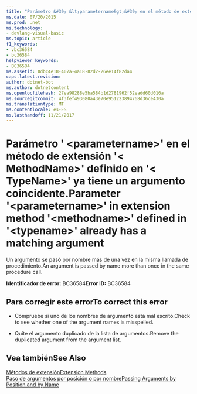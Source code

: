 ```yaml
---
title: "Parámetro &#39; &lt;parametername&gt;&#39; en el método de extensión &#39;&lt; MethodName&gt;&#39; definido en &#39;&lt; TypeName&gt;&#39; ya tiene un argumento coincidente."
ms.date: 07/20/2015
ms.prod: .net
ms.technology:
- devlang-visual-basic
ms.topic: article
f1_keywords:
- vbc36584
- bc36584
helpviewer_keywords:
- BC36584
ms.assetid: 0dbc4e18-407a-4a18-82d2-26ee14f82da4
caps.latest.revision: 
author: dotnet-bot
ms.author: dotnetcontent
ms.openlocfilehash: 27ea98288e5ba584b1d2781962f52eadd60d016a
ms.sourcegitcommit: 4f3fef493080a43e70e951223894768d36ce430a
ms.translationtype: MT
ms.contentlocale: es-ES
ms.lasthandoff: 11/21/2017
---
```

# <a name="parameter-39ltparameternamegt39-in-extension-method-39ltmethodnamegt39-defined-in-39lttypenamegt39-already-has-a-matching-argument"></a><span data-ttu-id="6da3f-102">Parámetro &#39; &lt;parametername&gt;&#39; en el método de extensión &#39;&lt; MethodName&gt;&#39; definido en &#39;&lt; TypeName&gt;&#39; ya tiene un argumento coincidente.</span><span class="sxs-lookup"><span data-stu-id="6da3f-102">Parameter &#39;&lt;parametername&gt;&#39; in extension method &#39;&lt;methodname&gt;&#39; defined in &#39;&lt;typename&gt;&#39; already has a matching argument</span></span>
<span data-ttu-id="6da3f-103">Un argumento se pasó por nombre más de una vez en la misma llamada de procedimiento.</span><span class="sxs-lookup"><span data-stu-id="6da3f-103">An argument is passed by name more than once in the same procedure call.</span></span>  
  
 <span data-ttu-id="6da3f-104">**Identificador de error:** BC36584</span><span class="sxs-lookup"><span data-stu-id="6da3f-104">**Error ID:** BC36584</span></span>  
  
## <a name="to-correct-this-error"></a><span data-ttu-id="6da3f-105">Para corregir este error</span><span class="sxs-lookup"><span data-stu-id="6da3f-105">To correct this error</span></span>  
  
-   <span data-ttu-id="6da3f-106">Compruebe si uno de los nombres de argumento está mal escrito.</span><span class="sxs-lookup"><span data-stu-id="6da3f-106">Check to see whether one of the argument names is misspelled.</span></span>  
  
-   <span data-ttu-id="6da3f-107">Quite el argumento duplicado de la lista de argumentos.</span><span class="sxs-lookup"><span data-stu-id="6da3f-107">Remove the duplicated argument from the argument list.</span></span>  
  
## <a name="see-also"></a><span data-ttu-id="6da3f-108">Vea también</span><span class="sxs-lookup"><span data-stu-id="6da3f-108">See Also</span></span>  
 [<span data-ttu-id="6da3f-109">Métodos de extensión</span><span class="sxs-lookup"><span data-stu-id="6da3f-109">Extension Methods</span></span>](../../visual-basic/programming-guide/language-features/procedures/extension-methods.md)  
 [<span data-ttu-id="6da3f-110">Paso de argumentos por posición o por nombre</span><span class="sxs-lookup"><span data-stu-id="6da3f-110">Passing Arguments by Position and by Name</span></span>](../../visual-basic/programming-guide/language-features/procedures/passing-arguments-by-position-and-by-name.md)
